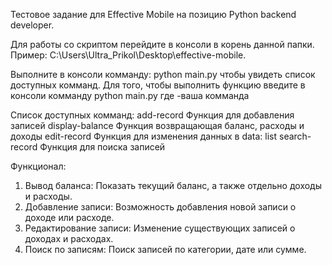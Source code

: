 Тестовое задание для Effective Mobile на позицию Python backend developer.

Для работы со скриптом перейдите в консоли в корень данной папки. Пример: C:\Users\Ultra_Prikol\Desktop\effective-mobile.

Выполните в консоли комманду: python main.py чтобы увидеть список доступных комманд.
Для того, чтобы выполнить функцию введите в консоли комманду python main.py <command> где <command> -ваша комманда

Список доступных комманд:
  add-record       Функция для добавления записей
  display-balance  Функция возвращающая баланс, расходы и доходы
  edit-record      Функция для изменения данных в data: list
  search-record    Функция для поиска записей

Функционал:
1. Вывод баланса: Показать текущий баланс, а также отдельно доходы и расходы.
2. Добавление записи: Возможность добавления новой записи о доходе или расходе.
3. Редактирование записи: Изменение существующих записей о доходах и расходах.
4. Поиск по записям: Поиск записей по категории, дате или сумме.
